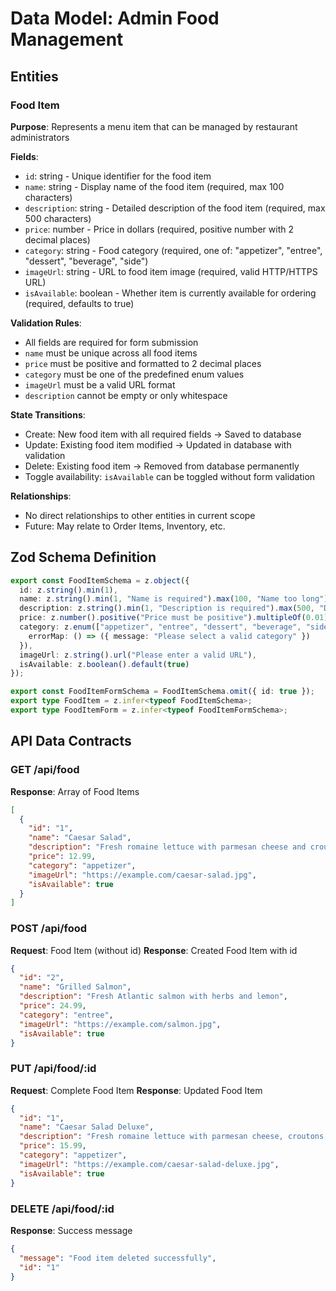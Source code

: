 # Data Model: Admin Food Management

## Entities

### Food Item
**Purpose**: Represents a menu item that can be managed by restaurant administrators

**Fields**:
- `id`: string - Unique identifier for the food item
- `name`: string - Display name of the food item (required, max 100 characters)
- `description`: string - Detailed description of the food item (required, max 500 characters)
- `price`: number - Price in dollars (required, positive number with 2 decimal places)
- `category`: string - Food category (required, one of: "appetizer", "entree", "dessert", "beverage", "side")
- `imageUrl`: string - URL to food item image (required, valid HTTP/HTTPS URL)
- `isAvailable`: boolean - Whether item is currently available for ordering (required, defaults to true)

**Validation Rules**:
- All fields are required for form submission
- `name` must be unique across all food items
- `price` must be positive and formatted to 2 decimal places
- `category` must be one of the predefined enum values
- `imageUrl` must be a valid URL format
- `description` cannot be empty or only whitespace

**State Transitions**:
- Create: New food item with all required fields → Saved to database
- Update: Existing food item modified → Updated in database with validation
- Delete: Existing food item → Removed from database permanently
- Toggle availability: `isAvailable` can be toggled without form validation

**Relationships**:
- No direct relationships to other entities in current scope
- Future: May relate to Order Items, Inventory, etc.

## Zod Schema Definition

```typescript
export const FoodItemSchema = z.object({
  id: z.string().min(1),
  name: z.string().min(1, "Name is required").max(100, "Name too long"),
  description: z.string().min(1, "Description is required").max(500, "Description too long"),
  price: z.number().positive("Price must be positive").multipleOf(0.01),
  category: z.enum(["appetizer", "entree", "dessert", "beverage", "side"], {
    errorMap: () => ({ message: "Please select a valid category" })
  }),
  imageUrl: z.string().url("Please enter a valid URL"),
  isAvailable: z.boolean().default(true)
});

export const FoodItemFormSchema = FoodItemSchema.omit({ id: true });
export type FoodItem = z.infer<typeof FoodItemSchema>;
export type FoodItemForm = z.infer<typeof FoodItemFormSchema>;
```

## API Data Contracts

### GET /api/food
**Response**: Array of Food Items
```json
[
  {
    "id": "1",
    "name": "Caesar Salad",
    "description": "Fresh romaine lettuce with parmesan cheese and croutons",
    "price": 12.99,
    "category": "appetizer",
    "imageUrl": "https://example.com/caesar-salad.jpg",
    "isAvailable": true
  }
]
```

### POST /api/food
**Request**: Food Item (without id)
**Response**: Created Food Item with id
```json
{
  "id": "2",
  "name": "Grilled Salmon",
  "description": "Fresh Atlantic salmon with herbs and lemon",
  "price": 24.99,
  "category": "entree",
  "imageUrl": "https://example.com/salmon.jpg",
  "isAvailable": true
}
```

### PUT /api/food/:id
**Request**: Complete Food Item
**Response**: Updated Food Item
```json
{
  "id": "1",
  "name": "Caesar Salad Deluxe",
  "description": "Fresh romaine lettuce with parmesan cheese, croutons, and grilled chicken",
  "price": 15.99,
  "category": "appetizer",
  "imageUrl": "https://example.com/caesar-salad-deluxe.jpg",
  "isAvailable": true
}
```

### DELETE /api/food/:id
**Response**: Success message
```json
{
  "message": "Food item deleted successfully",
  "id": "1"
}
```